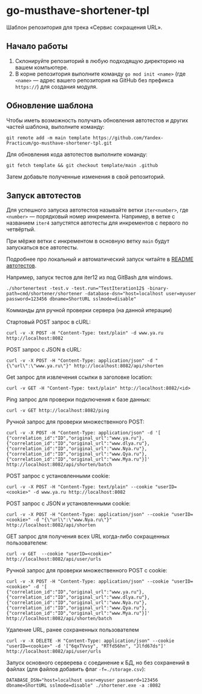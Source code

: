 # go-musthave-shortener-tpl

Шаблон репозитория для трека «Сервис сокращения URL».

## Начало работы

1. Склонируйте репозиторий в любую подходящую директорию на вашем компьютере.
2. В корне репозитория выполните команду `go mod init <name>` (где `<name>` — адрес вашего репозитория на GitHub без префикса `https://`) для создания модуля.

## Обновление шаблона

Чтобы иметь возможность получать обновления автотестов и других частей шаблона, выполните команду:

```
git remote add -m main template https://github.com/Yandex-Practicum/go-musthave-shortener-tpl.git
```

Для обновления кода автотестов выполните команду:

```
git fetch template && git checkout template/main .github
```

Затем добавьте полученные изменения в свой репозиторий.

## Запуск автотестов

Для успешного запуска автотестов называйте ветки `iter<number>`, где `<number>` — порядковый номер инкремента. Например, в ветке с названием `iter4` запустятся автотесты для инкрементов с первого по четвёртый.

При мёрже ветки с инкрементом в основную ветку `main` будут запускаться все автотесты.

Подробнее про локальный и автоматический запуск читайте в [README автотестов](https://github.com/Yandex-Practicum/go-autotests).

Например, запуск тестов для iter12 из под GitBash для windows. 
```
./shortenertest -test.v -test.run=^TestIteration12$ -binary-path=cmd/shortener/shortener -database-dsn="host=localhost user=myuser password=123456 dbname=ShortURL sslmode=disable"
```

Комманды для ручной проверки сервера (на данной итерации)

Стартовый POST запрос в cURL:

```
curl -v -X POST -H "Content-Type: text/plain" -d www.ya.ru http://localhost:8082
```

POST запрос c JSON в cURL:
```
curl -v -X POST -H "Content-Type: application/json" -d "{\"url\":\"www.ya.ru\"}" http://localhost:8082/api/shorten
```

Get запрос для извлечения ссылки в заголовке location:

```
curl -v GET -H "Content-Type: text/plain" http://localhost:8082/<id>
```

Ping запрос для проверки подключения к базе данных:

```
curl -v GET http://localhost:8082/ping
```

Ручной запрос для проверки множественного POST:
```
curl -v -X POST -H "Content-Type: application/json" -d '[
{"correlation_id":"ID","original_url":"www.ya.ru"},
{"correlation_id":"ID","original_url":"www.dlya.ru"},
{"correlation_id":"ID","original_url":"www.Nya.ru"},
{"correlation_id":"ID","original_url":"www.Qya.ru"},
{"correlation_id":"ID","original_url":"www.Mya.ru"}]' http://localhost:8082/api/shorten/batch
```

POST запрос c установленными cookie:

```
curl -v -X POST -H "Content-Type: text/plain" --cookie "userID=<cookie>" -d www.ya.ru http://localhost:8082
```

POST запрос с JSON и установленными cookie:

```
curl -v -X POST -H "Content-Type: application/json" --cookie "userID=<cookie>" -d "{\"url\":\"www.Nya.ru\"}" http://localhost:8082/api/shorten
```

GET запрос для получения всех URL когда-либо сокращенных пользователем:
```
curl -v GET  --cookie "userID=<cookie>" http://localhost:8082/api/user/urls 
```

Ручной запрос для проверки множественного POST с cookie:
```
curl -v -X POST -H "Content-Type: application/json" --cookie "userID=<cookie>" -d '[
{"correlation_id":"ID","original_url":"www.ya.ru"},
{"correlation_id":"ID","original_url":"www.dlya.ru"},
{"correlation_id":"ID","original_url":"www.Nya.ru"},
{"correlation_id":"ID","original_url":"www.Qya.ru"},
{"correlation_id":"ID","original_url":"www.Mya.ru"}]' http://localhost:8082/api/shorten/batch
```
Удаление URL, ранее сохраненных пользователем
```
curl -v -X DELETE -H "Content-Type: application/json" --cookie "userID=<cookie>" -d '["6qxTVvsy", "RTfd56hn", "Jlfd67ds"]' http://localhost:8082/api/user/urls
```

Запуск основного серверева с соединение к БД, но без сохранений в файлах (для файлов добавить флаг `-f=./storage.csv`):
```
DATABASE_DSN="host=localhost user=myuser password=123456 dbname=ShortURL sslmode=disable" ./shortener.exe -a :8082
```